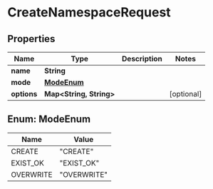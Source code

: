

# CreateNamespaceRequest


## Properties

| Name | Type | Description | Notes |
|------------ | ------------- | ------------- | -------------|
|**name** | **String** |  |  |
|**mode** | [**ModeEnum**](#ModeEnum) |  |  |
|**options** | **Map&lt;String, String&gt;** |  |  [optional] |



## Enum: ModeEnum

| Name | Value |
|---- | -----|
| CREATE | &quot;CREATE&quot; |
| EXIST_OK | &quot;EXIST_OK&quot; |
| OVERWRITE | &quot;OVERWRITE&quot; |



